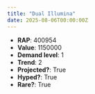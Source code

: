 ```yaml
---
title: "Dual Illumina"
date: 2025-08-06T00:00:00Z
---
```

- **RAP**: 400954
- **Value**: 1150000
- **Demand level**: 1
- **Trend**: 2
- **Projected?**: True
- **Hyped?**: True
- **Rare?**: True
